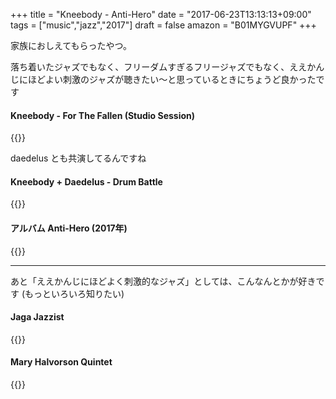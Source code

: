 +++
title = "Kneebody - Anti-Hero"
date = "2017-06-23T13:13:13+09:00"
tags = ["music","jazz","2017"]
draft = false
amazon = "B01MYGVUPF"
+++

家族におしえてもらったやつ。

落ち着いたジャズでもなく、フリーダムすぎるフリージャズでもなく、ええかんじにほどよい刺激のジャズが聴きたい〜と思っているときにちょうど良かったです

#### Kneebody - For The Fallen (Studio Session)

{{<youtube RzJJsOscY2g>}}

daedelus とも共演してるんですね

#### Kneebody + Daedelus - Drum Battle

{{<youtube vmWqP6dXj5o>}}

#### アルバム Anti-Hero (2017年)

{{<amazon B01MYGVUPF>}}

---

あと「ええかんじにほどよく刺激的なジャズ」としては、こんなんとかが好きです (もっといろいろ知りたい)

#### Jaga Jazzist

{{<youtube dKL_Vovnc8s>}}

#### Mary Halvorson Quintet

{{<youtube xJwyBBcP51A>}}
